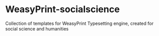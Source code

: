 # WeasyPrint-socialscience
Collection of templates for WeasyPrint Typesetting engine, created for social science and humanities
